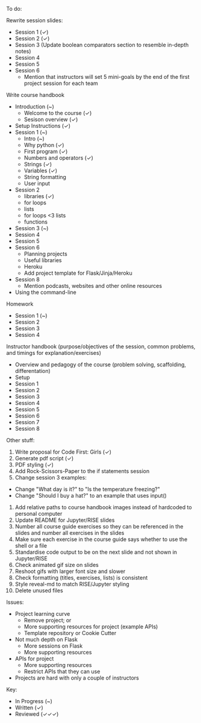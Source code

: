 To do:

Rewrite session slides:
  - Session 1 (✓)
  - Session 2 (✓)
  - Session 3 (Update boolean comparators section to resemble in-depth notes)
  - Session 4
  - Session 5
  - Session 6
    - Mention that instructors will set 5 mini-goals by the end of the first project session for each team

Write course handbook
  - Introduction (~)
    - Welcome to the course (✓)
    - Sesison overview (✓)
  - Setup Instructions (✓)
  - Session 1 (~)
    - Intro (~)
    - Why python (✓)
    - First program (✓)
    - Numbers and operators (✓)
    - Strings (✓)
    - Variables (✓)
    - String formatting
    - User input
  - Session 2
    - libraries (✓)
    - for loops
    - lists
    - for loops <3 lists
    - functions
  - Session 3 (~)
  - Session 4
  - Session 5
  - Session 6
    - Planning projects
    - Useful libraries
    - Heroku
    - Add project template for Flask/Jinja/Heroku
  - Session 8 
    - Mention podcasts, websites and other online resources
  - Using the command-line

Homework
  - Session 1 (~)
  - Session 2 
  - Session 3 
  - Session 4

Instructor handbook (purpose/objectives of the session, common problems, and timings for explanation/exercises)
  - Overview and pedagogy of the course (problem solving, scaffolding, differentation)
  - Setup
  - Session 1
  - Session 2
  - Session 3
  - Session 4
  - Session 5
  - Session 6
  - Session 7 
  - Session 8

Other stuff:
1. Write proposal for Code First: Girls (✓)
1. Generate pdf script (✓)
1. PDF styling (✓)
1. Add Rock-Scissors-Paper to the if statements session
1. Change session 3 examples: 
  - Change "What day is it?" to "Is the temperature freezing?"
  - Change "Should I buy a hat?" to an example that uses input() 
1. Add relative paths to course handbook images instead of hardcoded to personal computer
1. Update README for Jupyter/RISE slides
1. Number all course guide exercises so they can be referenced in the slides and number all exercises in the slides
1. Make sure each exercise in the course guide says whether to use the shell or a file
1. Standardise code output to be on the next slide and not shown in Jupyter/RISE
1. Check animated gif size on slides
1. Reshoot gifs with larger font size and slower
1. Check formatting (titles, exercises, lists) is consistent
1. Style reveal-md to match RISE/Jupyter styling
1. Delete unused files

Issues:
- Project learning curve
  - Remove project; or
  - More supporting resources for project (example APIs)
  - Template repository or Cookie Cutter
- Not much depth on Flask
  - More sessions on Flask
  - More supporting resources
- APIs for project
  - More supporting resources
  - Restrict APIs that they can use
- Projects are hard with only a couple of instructors
  
Key:
- In Progress (~)
- Written (✓)
- Reviewed (✓✓✓)